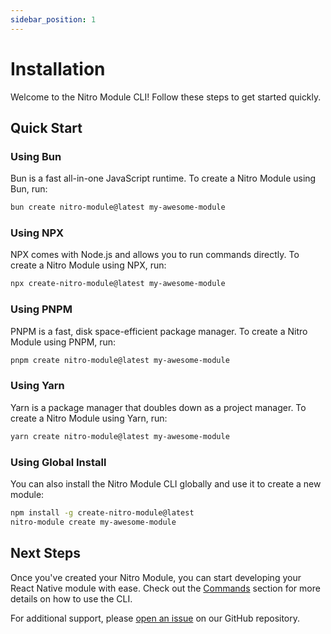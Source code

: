 ```yaml
---
sidebar_position: 1
---
```


# Installation

Welcome to the Nitro Module CLI! Follow these steps to get started quickly.

## Quick Start

### Using Bun

Bun is a fast all-in-one JavaScript runtime. To create a Nitro Module using Bun, run:

```bash
bun create nitro-module@latest my-awesome-module
```

### Using NPX

NPX comes with Node.js and allows you to run commands directly. To create a Nitro Module using NPX, run:

```bash
npx create-nitro-module@latest my-awesome-module
```

### Using PNPM

PNPM is a fast, disk space-efficient package manager. To create a Nitro Module using PNPM, run:

```bash
pnpm create nitro-module@latest my-awesome-module
```

### Using Yarn

Yarn is a package manager that doubles down as a project manager. To create a Nitro Module using Yarn, run:

```bash
yarn create nitro-module@latest my-awesome-module
```

### Using Global Install

You can also install the Nitro Module CLI globally and use it to create a new module:

```bash
npm install -g create-nitro-module@latest
nitro-module create my-awesome-module
```

## Next Steps

Once you've created your Nitro Module, you can start developing your React Native module with ease. Check out the [Commands](../commands) section for more details on how to use the CLI.

For additional support, please [open an issue](https://github.com/patrickkabwe/create-nitro-module/issues) on our GitHub repository.
